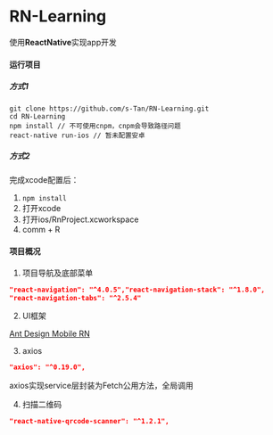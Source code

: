 # RN-Learning
使用**ReactNative**实现app开发

#### 运行项目
##### 方式1
```
git clone https://github.com/s-Tan/RN-Learning.git
cd RN-Learning
npm install // 不可使用cnpm，cnpm会导致路径问题
react-native run-ios // 暂未配置安卓
```
##### 方式2
完成xcode配置后：
1. `npm install`
2. 打开xcode
3. 打开ios/RnProject.xcworkspace
4. comm + R

#### 项目概况

1. 项目导航及底部菜单
```json
"react-navigation": "^4.0.5","react-navigation-stack": "^1.8.0",
"react-navigation-tabs": "^2.5.4"
```

2. UI框架

[Ant Design Mobile RN](https://rn.mobile.ant.design/)

3. axios
```json
"axios": "^0.19.0",
```

axios实现service层封装为Fetch公用方法，全局调用

4. 扫描二维码
```json
"react-native-qrcode-scanner": "^1.2.1",
```

